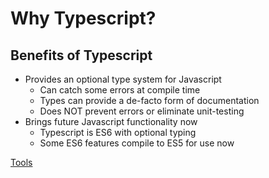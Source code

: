 # Why Typescript?

## Benefits of Typescript

* Provides an optional type system for Javascript
	* Can catch some errors at compile time
	* Types can provide a de-facto form of documentation
	* Does NOT prevent errors or eliminate unit-testing
* Brings future Javascript functionality now
	* Typescript is ES6 with optional typing
	* Some ES6 features compile to ES5 for use now

[Tools](5.0_tools.md)